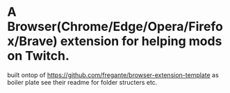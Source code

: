 # A Browser(Chrome/Edge/Opera/Firefox/Brave) extension for helping mods on Twitch.



built ontop of https://github.com/fregante/browser-extension-template as boiler plate see their readme for folder structers etc.
